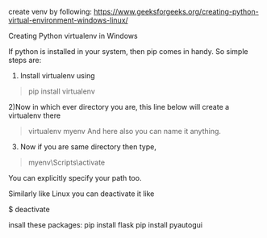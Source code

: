 create venv by following:
https://www.geeksforgeeks.org/creating-python-virtual-environment-windows-linux/


Creating Python virtualenv in Windows

If python is installed in your system, then pip comes in handy.
So simple steps are:
1) Install virtualenv using
 > pip install virtualenv 

2)Now in which ever directory you are, this line below will create a virtualenv there
 > virtualenv myenv
And here also you can name it anything.

3) Now if you are same directory then type,
 > myenv\Scripts\activate

You can explicitly specify your path too.

Similarly like Linux you can deactivate it like

$ deactivate



insall these packages:
pip install flask
pip install pyautogui
